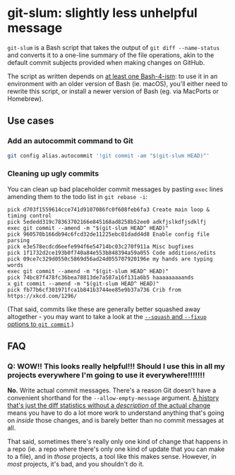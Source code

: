 # git-slum: slightly less unhelpful message

`git-slum` is a Bash script that takes the output of `git diff --name-status` and converts it to a one-line summary of the file operations, akin to the default commit subjects provided when making changes on GitHub.

The script as written depends on [at least one Bash-4-ism][line 16]: to use it in an environment with an older version of Bash (ie. macOS), you'll either need to rewrite this script, or install a newer version of Bash (eg. via MacPorts or Homebrew).

[line 16]: https://github.com/stuartpb/git-slum/blob/d5125e1df0461a1258d1544fead7beb9f5677f02/git-slum#L16

## Use cases

### Add an autocommit command to Git

```sh
git config alias.autocommit '!git commit -am "$(git-slum HEAD)"'
```

### Cleaning up ugly commits

You can clean up bad placeholder commit messages by pasting `exec` lines amending them to the todo list in `git rebase -i`:

```
pick d703f1559614cce741d9107086fc0f608feb6fa3 Create main loop & timing control
pick 5ededd319c78363702166e845168ad8258b52ee0 adkfjslkdfjsdklfj
exec git commit --amend -m "$(git-slum HEAD^ HEAD)"
pick 960570b166db94c6fcd32de11225ebc81dadd4d8 Enable config file parsing
pick e3e578ecdcd6eefe994f6e54714bc03c270f911a Misc bugfixes
pick 1f1732d2ce193b0f740a84e553b848394a59a055 Code additions/edits
pick 09ce7c329d0550c5869d56ad24d055707920196e my hands are typing words
exec git commit --amend -m "$(git-slum HEAD^ HEAD)"
pick 74bc87f478fc36bea78813de7a587a16f131a6b5 haaaaaaaaands
x git commit --amend -m "$(git-slum HEAD^ HEAD)"
pick fb77b6cf301971fca1b841b3744ee85e9b37a736 Crib from https://xkcd.com/1296/
```

(That said, commits like these are generally better squashed away altogether - you may want to take a look at the [`--squash` and `--fixup` options to `git commit`](https://git-scm.com/docs/git-commit#git-commit---fixupltcommitgt).)

## FAQ

### Q: WOW!! This looks really helpful!!! Should I use this in all my projects everywhere I'm going to use it everywhere!!!!!!!

**No.** Write actual commit messages. There's a reason Git doesn't have a convenient shorthand for the `--allow-empty-message` argument. [A history that's just the diff statistics without a *description* of the actual change](https://github.com/stuartpb/git-slum/commits/slummed/master) means you have to do a lot more work to understand anything that's going on *inside* those changes, and is barely better than no commit messages at all.

That said, sometimes there's really only one kind of change that happens in a repo (ie. a repo where there's only one kind of update that you can make to a file), and in *those* projects, a tool like this makes sense. However, in *most* projects, it's bad, and you shouldn't do it.
